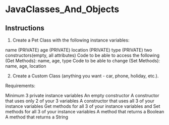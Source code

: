 # JavaClasses_And_Objects

## Instructions

1. Create a Pet Class with the following instance variables: 

name (PRIVATE) 
age (PRIVATE) 
location (PRIVATE) 
type (PRIVATE) 
two constructors(empty, all attributes)
Code to be able to access the following (Get Methods): 
name, age, type 
Code to be able to change (Set Methods): 
name, age, location  

2. Create a Custom Class (anything you want - car, phone, holiday, etc.). 

Requirements: 

Minimum 3 private instance variables 
An empty constructor 
A constructor that uses only 2 of your 3 variables
A constructor that uses all 3 of your instance variables 
Get methods for all 3 of your instance variables and Set methods for all 3 of your instance variables 
A method that returns a Boolean 
A method that returns a String
